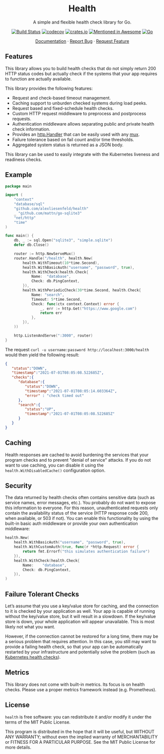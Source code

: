 <div align="center">
<h1>Health</h1>
</div>

<p align="center">A simple and flexible health check library for Go.</p>
<div align="center">

[![Build Status](https://dev.azure.com/alexliesenfeld/httpmock/_apis/build/status/alexliesenfeld.httpmock?branchName=master)](https://dev.azure.com/alexliesenfeld/httpmock/_build/latest?definitionId=2&branchName=master)
[![codecov](https://codecov.io/gh/alexliesenfeld/httpmock/branch/master/graph/badge.svg)](https://codecov.io/gh/alexliesenfeld/httpmock)
[![crates.io](https://img.shields.io/crates/d/httpmock.svg)](https://crates.io/crates/httpmock)
[![Mentioned in Awesome](https://camo.githubusercontent.com/e5d3197f63169393ee5695f496402136b412d5e3b1d77dc5aa80805fdd5e7edb/68747470733a2f2f617765736f6d652e72652f6d656e74696f6e65642d62616467652e737667)](https://github.com/rust-unofficial/awesome-rust#testing)
[![Go](https://img.shields.io/badge/rust-1.46%2B-blue.svg?maxAge=3600)](https://github.com/rust-lang/rust/blob/master/RELEASES.md#version-1460-2020-08-27)

</div>

<p align="center">
    <a href="https://docs.rs/httpmock/">Documentation</a>
    ·
    <a href="https://github.com/alexliesenfeld/health/issues">Report Bug</a>
    ·
    <a href="https://github.com/alexliesenfeld/health/issues">Request Feature</a>
</p>

## Features
This library allows you to build health checks that do not simply return 200 HTTP status codes but actually 
check if the systems that your app requires to function are actually available.

This library provides the following features:

- Request and check-based timeout management.
- Caching support to unburden checked systems during load peeks.
- Request based and fixed-schedule health checks.
- Custom HTTP request middleware to preprocess and postprocess requests.
- Authentication middleware allows separating public and private health check information.
- Provides an [http.Handler](https://golang.org/pkg/net/http/#Handler) that can be easily used with any [mux](https://golang.org/pkg/net/http/#ServeMux).
- Failure tolerance based on fail count and/or time thresholds.
- Aggregated system status is returned as a JSON body.

This library can be used to easily integrate with the Kubernetes liveness and readiness checks.

## Example
```go
package main

import (
	"context"
	"database/sql"
	"github.com/alexliesenfeld/health"
	_ "github.com/mattn/go-sqlite3"
	"net/http"
	"time"
)

func main() {
	db, _ := sql.Open("sqlite3", "simple.sqlite")
	defer db.Close()

	router := http.NewServeMux()
	router.Handle("/health", health.New(
		health.WithTimeout(10*time.Second),
		health.WithBasicAuth("username", "password", true),
		health.WithCheck(health.Check{
			Name:  "database",
			Check: db.PingContext,
		}),
		health.WithPeriodicCheck(30*time.Second, health.Check{
			Name: "search",
			Timeout: 5*time.Second,
			Check: func(ctx context.Context) error {
				_, err := http.Get("https://www.google.com")
				return err
			},
		}),
	))

	http.ListenAndServe(":3000", router)
}
```

The request `curl -u username:password http://localhost:3000/health` would then yield the following result:

```json
{
   "status":"DOWN",
   "timestamp":"2021-07-01T08:05:08.522685Z",
   "checks":{
      "database":{
         "status":"DOWN",
         "timestamp":"2021-07-01T08:05:14.603364Z",
         "error" : "check timed out"
      },
      "search":{
         "status":"UP",
         "timestamp":"2021-07-01T08:05:08.522685Z"
      }
   }
}
```

## Caching
Health responses are cached to avoid burdening the services that your program checks and to
prevent "denial of service" attacks. If you do not want to use caching, you can disable it using the
`health.WithDisabledCache()` configuration option.

## Security
The data returned by health checks often contains sensitive data (such as service names, error messages, etc.).
You probably do not want to expose this information to everyone. For this reason, unauthenticated requests 
only contain the availability status of the service (HTTP response code 200, when available, or 503 if not).
You can enable this functionality by using the built-in basic auth middleware or provide your own authentication 
middleware:

```go
health.New(
	health.WithBasicAuth("username", "password", true), 
	health.WithCustomAuth(true, func(r *http.Request) error {
		return fmt.Errorf("this simulates authentication failure")
	}), 
	health.WithCheck(health.Check{
		Name:    "database",
		Check: db.PingContext,
	}), 
)
```

## Failure Tolerant Checks
Let’s assume that you use a key/value store for caching, and the connection to it is checked by your application as well. 
Your app is capable of running without the key/value store, but it will result in a slowdown. 
If the key/value store is down, your whole application will appear unavailable. This is most likely not what you want.

However, if the connection cannot be restored for a long time, there may be a serious problem that requires attention.
In this case, you still may want to provide a failing health check, so that your app can be automatically restarted 
by your infrastructure and potentially solve the problem
(such as [Kubernetes health checks](https://kubernetes.io/docs/tasks/configure-pod-container/configure-liveness-readiness-startup-probes/)). 

## Metrics
This library does not come with built-in metrics. Its focus is on health checks.
Please use a proper metrics framework instead (e.g. Prometheus).

## License
`health` is free software: you can redistribute it and/or modify it under the terms of the MIT Public License.

This program is distributed in the hope that it will be useful, but WITHOUT ANY WARRANTY; without even the implied 
warranty of MERCHANTABILITY or FITNESS FOR A PARTICULAR PURPOSE. See the MIT Public License for more details.